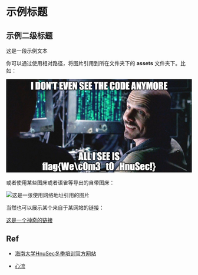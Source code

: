 # 示例标题

## 示例二级标题

这是一段示例文本

你可以通过使用相对路径，将图片引用到所在文件夹下的 **assets** 文件夹下。比如：

![这是一张使用相对路径引用的图片](./assets/fl4g.jpg)

或者使用某些图床或者语雀等导出的自带图床：

![这是一张使用网络地址引用的图片](https://cdn.nlark.com/yuque/0/2024/gif/34866087/1717161956311-7d880557-b98d-4ddc-bf14-ab5e9e7f469d.gif)

当然也可以展示某个来自于某网站的链接：

[这是一个神奇的链接](https://natro92.fun/)

## Ref

- [海南大学HnuSec冬季培训官方网站](https://hnusec-training.natro92.fun/)

- [心流](https://natro92.fun/)
